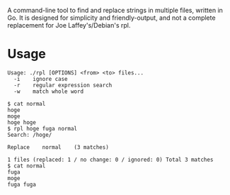 A command-line tool to find and replace strings in multiple files, written in Go.
It is designed for simplicity and friendly-output, and not a complete replacement for Joe Laffey's/Debian's rpl.

# Usage

```
Usage: ./rpl [OPTIONS] <from> <to> files...
  -i    ignore case
  -r    regular expression search
  -w    match whole word
```

```
$ cat normal
hoge
moge
hoge hoge
$ rpl hoge fuga normal
Search: /hoge/

Replace    normal    (3 matches)

1 files (replaced: 1 / no change: 0 / ignored: 0) Total 3 matches
$ cat normal
fuga
moge
fuga fuga
```
